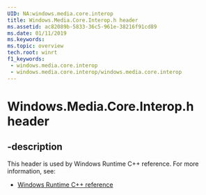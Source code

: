 ```yaml
---
UID: NA:windows.media.core.interop
title: Windows.Media.Core.Interop.h header
ms.assetid: ac82089b-5833-36c5-961e-38216f91cd89
ms.date: 01/11/2019
ms.keywords: 
ms.topic: overview
tech.root: winrt
f1_keywords:
 - windows.media.core.interop
 - windows.media.core.interop/windows.media.core.interop
---
```


# Windows.Media.Core.Interop.h header


## -description

This header is used by Windows Runtime C++ reference. For more information, see:

- [Windows Runtime C++ reference](../_winrt/index.md)

